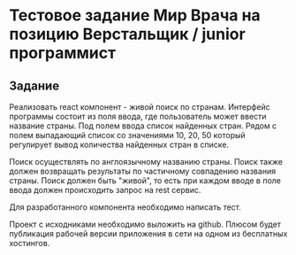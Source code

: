 # Тестовое задание Мир Врача на позицию Верстальщик / junior программист

## Задание

Реализовать react компонент - живой поиск по странам.
Интерфейс программы состоит из поля ввода, где пользователь может ввести название страны. Под полем ввода список найденных стран. Рядом с полем выпадающий список со значениями 10, 20, 50 который регулирует вывод количества найденных стран в списке.

Поиск осуществлять по англоязычному названию страны. Поиск также должен возвращать результаты по частичному совпадению названия страны. Поиск должен быть "живой", то есть при каждом вводе в поле ввода должен происходить запрос на rest сервис.

Для разработанного компонента необходимо написать тест.

Проект с исходниками необходимо выложить на github. Плюсом будет публикация рабочей версии приложения в сети на одном из бесплатных хостингов.